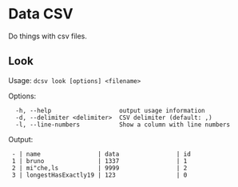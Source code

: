# Data CSV

Do things with csv files.

## Look

Usage: `dcsv look [options] <filename>`

Options:

```
  -h, --help                   output usage information
  -d, --delimiter <delimiter>  CSV delimiter (default: ,)
  -l, --line-numbers           Show a column with line numbers
```

Output:

```
 - | name                | data                | id
 1 | bruno               | 1337                | 1
 2 | mi"che,ls           | 9999                | 2
 3 | longestHasExactly19 | 123                 | 0
```
